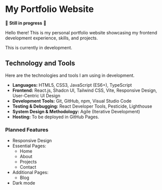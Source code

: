 # My Portfolio Website  

🚧 **Still in progress** 🚧

Hello there! This is my personal portfolio website showcasing my frontend development experience, skills, and projects.

This is currently in development.

## **Technology and Tools**  

Here are the technologies and tools I am using in development.

- **Languages:** HTML5, CSS3, JavaScript (ES6+), TypeScript
- **Frontend:** React.js, Shadcn UI, Tailwind CSS, Vite, Responsive Design, User-Centric UI Design
- **Development Tools:** Git, GitHub, npm, Visual Studio Code
- **Testing & Debugging:** React Developer Tools, Pesticide, Lighthouse
- **System Design & Methodology:** Agile (Iterative Development)
- **Hosting:** To be deployed in GitHub Pages.

### **Planned Features**  

- Responsive Design
- Essential Pages:
  - Home
  - About
  - Projects
  - Contact
- Additional Pages:
  - Blog
- Dark mode
